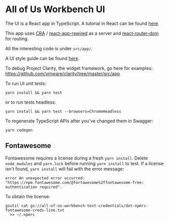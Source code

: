 # All of Us Workbench UI

The UI is a React app in TypeScript. 
A tutorial in React can be found [here](https://reactjs.org/tutorial/tutorial.html).

This app uses [CRA](https://create-react-app.dev/docs/getting-started/) / [react-app-rewired](https://www.npmjs.com/package/react-app-rewired) as a server and [react-router-dom](https://reactrouter.com/web/guides/quick-start) for routing.

All the interesting code is under `src/app/`.

A UI style guide can be found [here](https://github.com/all-of-us/workbench/wiki/UI-Style-Guide).

To debug Project Clarity, the widget framework, go here for examples:
https://github.com/vmware/clarity/tree/master/src/app

To run UI unit tests:

`yarn install && yarn test`

or to run tests headless:

`yarn install && yarn test --browsers=ChromeHeadless`

To regenerate TypeScript APIs after you've changed them in Swagger:

`yarn codegen`

## Fontawesome

Fontawesome requires a license during a fresh `yarn install`. Delete `node_modules` and `yarn.lock` before running `yarn install` to test. If a license isn't found, `yarn install` will fail with the error message:
```
error An unexpected error occurred: "https://npm.fontawesome.com/@fortawesome%2ffontawesome-free: authentication required".
```
To obtain the license:
```
gsutil cat gs://all-of-us-workbench-test-credentials/dot-npmrc-fontawesome-creds-line.txt
  >> ~/.npmrc
```
